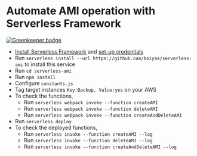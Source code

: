 # Automate AMI operation with Serverless Framework

[![Greenkeeper badge](https://badges.greenkeeper.io/boiyaa/serverless-ami.svg)](https://greenkeeper.io/)

* [Install Serverless Framework](https://serverless.com/framework/docs/providers/aws/guide/installation/) and [set-up credentials](https://serverless.com/framework/docs/providers/aws/guide/credentials/)
* Run `serverless install --url https://github.com/boiyaa/serverless-ami` to install this service
* Run `cd serverless-ami`
* Run `npm install`
* Configure `constants.js`
* Tag target instances `Key:Backup, Value:yes` on your AWS
* To check the functions,
  * Run `serverless webpack invoke --function createAMI`
  * Run `serverless webpack invoke --function deleteAMI`
  * Run `serverless webpack invoke --function createAndDeleteAMI`
* Run `serverless deploy`
* To check the deployed functions,
  * Run `serverless invoke --function createAMI --log`
  * Run `serverless invoke --function deleteAMI --log`
  * Run `serverless invoke --function createAndDeleteAMI --log`
